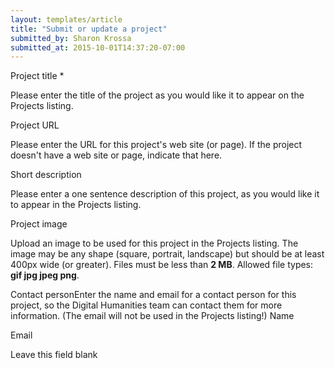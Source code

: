 ```yaml
---
layout: templates/article
title: "Submit or update a project"
submitted_by: Sharon Krossa
submitted_at: 2015-10-01T14:37:20-07:00
---
```



Project title \*

Please enter the title of the project as you would like it to appear on the Projects listing.


Project URL

Please enter the URL for this project's web site (or page). If the project doesn't have a web site or page, indicate that here.


Short description

Please enter a one sentence description of this project, as you would like it to appear in the Projects listing.


Project image


Upload an image to be used for this project in the Projects listing. The image may be any shape (square, portrait, landscape) but should be at least 400px wide (or greater).
Files must be less than **2 MB**.
Allowed file types: **gif jpg jpeg png**.

Contact personEnter the name and email for a contact person for this project, so the Digital Humanities team can contact them for more information. (The email will not be used in the Projects listing!)
Name



Email











Leave this field blank


